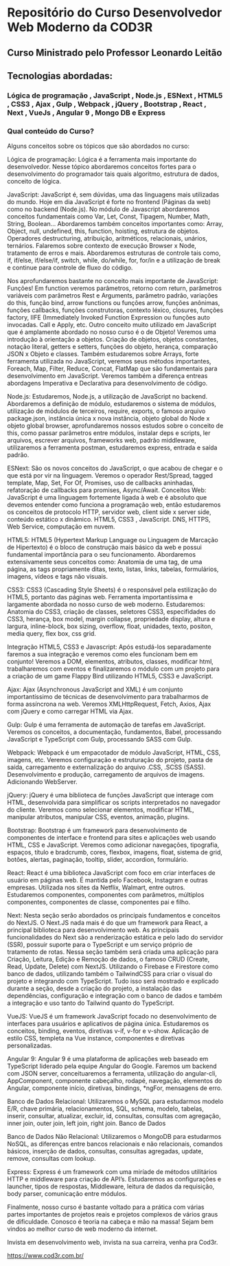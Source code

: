 # Repositório do Curso Desenvolvedor Web Moderno da COD3R 

## Curso Ministrado pelo Professor Leonardo Leitão

## Tecnologias abordadas:

### Lógica de programação , JavaScript , Node.js , ESNext , HTML5 , CSS3 , Ajax , Gulp , Webpack , jQuery , Bootstrap , React , Next , VueJs , Angular 9 , Mongo DB e Express

### Qual conteúdo do Curso?

Alguns conceitos sobre os tópicos que são abordados no curso:

Lógica de programação: Lógica é a ferramenta mais importante do desenvolvedor. Nesse tópico abordaremos conceitos fortes para o desenvolvimento do programador tais quais algoritmo, estrutura de dados, conceito de lógica.

JavaScript: JavaScript é, sem dúvidas, uma das linguagens mais utilizadas do mundo. Hoje em dia JavaScript é forte no frontend (Páginas da web) como no backend (Node.js). No módulo de Javascript abordaremos conceitos fundamentais como Var, Let, Const, Tipagem, Number, Math, String, Boolean… Abordaremos também conceitos importantes como: Array, Object, null, undefined, this, function, hoisting, estrutura de objetos. Operadores destructuring, atribuição, aritméticos, relacionais, unários, ternários. Falaremos sobre contexto de execução Browser x Node, tratamento de erros e mais. Abordaremos estruturas de controle tais como, if, if/else, if/else/if, switch, while, do/while, for, for/in e a utilização de break e continue para controle de fluxo do código.

Nos aprofundaremos bastante no conceito mais importante de JavaScript: Funções! Em function veremos parâmetros, retorno com return, parâmetros variáveis com parâmetros Rest e Arguments, parâmetro padrão, variações do this, função bind, arrow functions ou funções arrow, funções anônimas, funções callbacks, funções construtoras, contexto léxico, closures, funções factory, IIFE (Immediately Invoked Function Expression ou funções auto invocadas. Call e Apply, etc. Outro conceito muito utilizado em JavaScript que é amplamente abordado no nosso curso é o de Objeto! Veremos uma introdução à orientação a objetos. Criação de objetos, objetos constantes, notação literal, getters e setters, funções do objeto, herança, comparação JSON x Objeto e classes. Também estudaremos sobre Arrays, forte ferramenta utilizada no JavaScript, veremos seus métodos importantes, Foreach, Map, Filter, Reduce, Concat, FlatMap que são fundamentais para desenvolvimento em JavaScript. Veremos também a diferença entreas abordagens Imperativa e Declarativa para desenvolvimento de código.

Node.js: Estudaremos, Node.js, a utilização de JavaScript no backend. Abordaremos a definição de módulo, estudaremos o sistema de módulos, utilização de módulos de terceiros, require, exports, o famoso arquivo package.json, instância única x nova instância, objeto global do Node x objeto global browser, aprofundaremos nossos estudos sobre o conceito de this, como passar parâmetros entre módulos, instalar deps e scripts, ler arquivos, escrever arquivos, frameworks web, padrão middleware, utilizaremos a ferramenta postman, estudaremos express, entrada e saída padrão.

ESNext: São os novos conceitos do JavaScript, o que acabou de chegar e o que está por vir na linguagem. Veremos o operador Rest/Spread, tagged template, Map, Set, For Of, Promises, uso de callbacks aninhadas, refatoração de callbacks para promises, Async/Await. Conceitos Web: JavaScript é uma linguagem fortemente ligada à web e é absoluto que devemos entender como funciona a programação web, então estudaremos os conceitos de protocolo HTTP, servidor web, client side x server side, conteúdo estático x dinâmico. HTML5, CSS3 , JavaScript. DNS, HTTPS, Web Service, computação em nuvem.

HTML5: HTML5 (Hypertext Markup Language ou Linguagem de Marcação de Hipertexto) é o bloco de construção mais básico da web e possui fundamental importância para o seu funcionamento. Abordaremos extensivamente seus conceitos como: Anatomia de uma tag, de uma página, as tags propriamente ditas, texto, listas, links, tabelas, formulários, imagens, vídeos e tags não visuais.

CSS3: CSS3 (Cascading Style Sheets) é o responsável pela estilização do HTML5, portanto das páginas web. Ferramenta importantíssima e largamente abordada no nosso curso de web moderno. Estudaremos: Anatomia do CSS3, criação de classes, seletores CSS3, especifidades do CSS3, herança, box model, margin collapse, propriedade display, altura e largura, inline-block, box sizing, overflow, float, unidades, texto, positon, media query, flex box, css grid.

Integração HTML5, CSS3 e Javascript: Após estudá-los separadamente faremos a sua integração e veremos como eles funcionam bem em conjunto! Veremos a DOM, elementos, atributos, classes, modificar html, trabalharemos com eventos e finalizaremos o módulo com um projeto para a criação de um game Flappy Bird utilizando HTML5, CSS3 e JavaScript.

Ajax: Ajax (Asynchronous JavaScript and XML) é um conjunto importantíssimo de técnicas de desenvolvimento para trabalharmos de forma assíncrona na web. Veremos XMLHttpRequest, Fetch, Axios, Ajax com jQuery e como carregar HTML via Ajax.

Gulp: Gulp é uma ferramenta de automação de tarefas em JavaScript. Veremos os conceitos, a documentação, fundamentos, Babel, processando JavaScript e TypeScript com Gulp, processando SASS com Gulp.

Webpack: Webpack é um empacotador de módulo JavaScript, HTML, CSS, imagens, etc. Veremos configuração e estruturação do projeto, pasta de saída, carregamento e externalização do arquivo .CSS, .SCSS (SASS). Desenvolvimento e produção, carregamento de arquivos de imagens. Adicionando WebServer.

jQuery: jQuery é uma biblioteca de funções JavaScript que interage com HTML, desenvolvida para simplificar os scripts interpretados no navegador do cliente. Veremos como selecionar elementos, modificar HTML, manipular atributos, manipular CSS, eventos, animação, plugins.

Bootstrap: Bootstrap é um framework para desenvolvimento de componentes de interface e frontend para sites e aplicações web usando HTML, CSS e JavaScript. Veremos como adicionar navegações, tipografia, espaços, título e bradcrumb, cores, flexbox, imagens, float, sistema de grid, botões, alertas, paginação, tooltip, slider, accordion, formulário.

React: React é uma biblioteca JavaScript com foco em criar interfaces de usuário em páginas web. É mantida pelo Facebook, Instagram e outras empresas. Utilizada nos sites da Netflix, Walmart, entre outros. Estudaremos componentes, componentes com parâmetros, múltiplos componentes, componentes de classe, componentes pai e filho.

Next: Nesta seção serão abordados os principais fundamentos e conceitos do NextJS. O Next.JS nada mais é do que um framework para React, a principal biblioteca para desenvolvimento web. As principais funcionalidades do Next são a renderização estática e pelo lado do servidor (SSR), possuir suporte para o TypeScript e um serviço próprio de tratamento de rotas. Nessa seção também será criada uma aplicação para Criação, Leitura, Edição e Remoção de dados, o famoso CRUD (Create, Read, Update, Delete) com NextJS. Utilizando o Firebase e Firestore como banco de dados, utilizando também o TailwindCSS para criar o visual do projeto e integrando com TypeScript. Tudo isso será mostrado e explicado durante a seção, desde a criação do projeto, a instalação das dependências, configuração e integração com o banco de dados e também a integração e uso tanto do Tailwind quanto do TypeScript.

VueJS: VueJS é um framework JavaScript focado no desenvolvimento de interfaces para usuários e aplicativos de página única. Estudaremos os conceitos, binding, eventos, diretivas v-if, v-for e v-show. Aplicação de estilo CSS, templeta na Vue instance, componentes e diretivas personalizadas.

Angular 9: Angular 9 é uma plataforma de aplicações web baseado em TypeScript liderado pela equipe Angular do Google. Faremos um backend com JSON server, conceituaremos a ferramenta, utilização do angular-cli, AppComponent, componente cabeçalho, rodapé, navegação, elementos do Angular, componente início, diretivas, bindings, *ngFor, mensagens de erro.

Banco de Dados Relacional: Utilizaremos o MySQL para estudarmos modelo E/R, chave primária, relacionamentos, SQL, schema, modelo, tabelas, inserir, consultar, atualizar, excluir, id, consultas, consultas com agregação, inner join, outer join, left join, right join. Banco de Dados

Banco de Dados Não Relacional: Utilizaremos o MongoDB para estudarmos NoSQL, as diferenças entre bancos relacionais e não relacionais, comandos básicos, inserção de dados, consultas, consultas agregadas, update, remove, consultas com lookup.

Express: Express é um framework com uma miríade de métodos utilitários HTTP e middleware para criação de API’s. Estudaremos as configurações e launcher, tipos de respostas, Middleware, leitura de dados da requisição, body parser, comunicação entre módulos.

Finalmente, nosso curso é bastante voltado para a prática com várias partes importantes de projetos reais e projetos complexos de vários graus de dificuldade. Conosco é teoria na cabeça e mão na massa! Sejam bem vindos ao melhor curso de web moderno da internet.

Invista em desenvolvimento web, invista na sua carreira, venha pra Cod3r.

https://www.cod3r.com.br/
